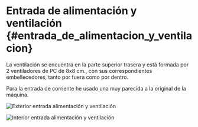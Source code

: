 # Entrada de alimentación y ventilación {#entrada_de_alimentacion_y_ventilacion}

La ventilación se encuentra en la parte superior trasera y está formada por 2 ventiladores de PC  de 8x8 cm., con sus correspondientes embellecedores, tanto por fuera como por dentro.

Para la entrada de corriente he usado una muy parecida a la original de la máquina.

![Exterior entrada alimentación y ventilación](Mueble_12.jpg "Exterior entrada alimentación y ventilación")

![Interior entrada alimentación y ventilación](Mueble_13.jpg "Interior entrada alimentación y ventilación")
